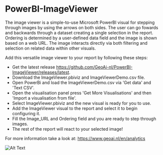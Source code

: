 # PowerBI-ImageViewer

The image viewer is a simple-to-use Microsoft PowerBI visual for stepping through images by using the arrows on both sides.
The user can go fowards and backwards through a dataset creating a single selection in the report. 
Ordering is determined by a user-defined data field and the image is shown based on a web URL. 
The image interacts directly via both filtering and selection on related data within other visuals.

Add this versatile image viewer to your report by following these steps:

-  Get the latest release https://github.com/GeoAi-nl/PowerBI-ImageViewer/releases/latest.
-  Download the ImageViewer.pbiviz and ImageViewerDemo.csv file.
-  Open PowerBi and load the ImageViewerDemo.csv via 'Get data' and 'Text CSV'.
-  Open the visualisation panel press 'Get More Visualisations' and then 'Import a visualisation from file'.
-  Select ImageViewer.pbiviz and the new visual is ready for you to use.
-  Add the ImageViewer visual to the report and select it to begin configuring it.
-  Fill the Image_URL and Ordering field and you are ready to step through images.
-  The rest of the report will react to your selected image!

For more information take a look at: https://www.geoai.nl/en/analytics

![Alt Text](https://www.geoai.nl/wp-content/uploads/2023/10/ImageViewer.gif)
